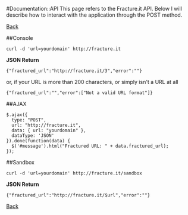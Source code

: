 #Documentation::API
This page refers to the Fracture.it API. Below I will describe how to interact with the application through the POST method.
 
[Back](/)

##Console

    curl -d 'url=yourdomain' http://fracture.it

**JSON Return**

`{"fractured_url":"http://fracture.it/3","error":""}`

or, if your URL is more than 200 characters, or simply isn't a URL at all

`{"fractured_url":"","error":["Not a valid URL format"]}`

##AJAX

    $.ajax({
      type: "POST",
      url: "http://fracture.it",
      data: { url: "yourdomain" },
      dataType: 'JSON'
    }).done(function(data) {
      $('#message').html("Fractured URL: " + data.fractured_url);
    });

##Sandbox

    curl -d 'url=yourdomain' http://fracture.it/sandbox

**JSON Return**

`{"fractured_url":"http://fracture.it/$url","error":""}`

[Back](/)